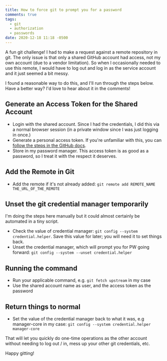 ```yaml
---
title: How to force git to prompt you for a password
comments: true
tags:
  - git
  - authorization
  - passwords
date: 2020-12-18 11:18 -0500
---
```


A fun git challenge! I had to make a request against a remote repository in git. The only issue is that only a shared GitHub account had access, not my own account (due to a vendor limitation). So when I occasionally needed to use this remote, I would have to log out and log in as the service account and it just seemed a bit messy.

I found a reasonable way to do this, and I'll run through the steps below. Have a better way? I'd love to hear about it in the comments!

## Generate an Access Token for the Shared Account

* Login with the shared account. Since I had the credentials, I did this via a normal browser session (in a private window since I was just logging in once.)
* Generate a personal access token. If you're unfamiliar with this, you can [follow the steps in the GitHub docs]().
* Store in my password manager. This access token is as good as a password, so I treat it with the respect it deserves.

## Add the Remote in Git

* Add the remote if it's not already added: `git remote add REMOTE_NAME THE_URL_OF_THE_REMOTE`

## Unset the git credential manager temporarily

I'm doing the steps here manually but it could almost certainly be automated in a tiny script.

- Check the value of credential manager: `git config --system credential.helper`. Save this value for later; you will need it to set things back.
- Unset the credential manager, which will prompt you for PW going forward: `git config --system --unset credential.helper`

## Running the command

- Run your applicable command, e.g. `git fetch upstream` in my case
- Use the shared account name as user, and the access token as the password

## Return things to normal

- Set the value of the credential manager back to what it was, e.g manager-core in my case: `git config --system credential.helper manager-core`

That will let you quickly do one-time operations as the other account without needing to log out / in, mess up your other git credentials, etc.

Happy gitting!